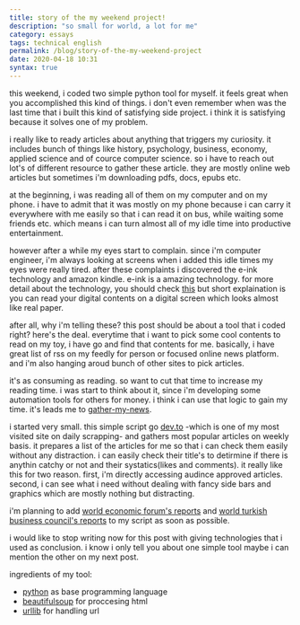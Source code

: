 ```yaml
---
title: story of the my weekend project!
description: "so small for world, a lot for me" 
category: essays
tags: technical english
permalink: /blog/story-of-the-my-weekend-project
date: 2020-04-18 10:31
syntax: true
---
```

this weekend, i coded two simple python tool for myself. it feels great when you accomplished this kind of things. i don't even remember when was the last time that i built this kind of satisfying side project. i think it is satisfying because it solves one of my problem.

i really like to ready articles about anything that triggers my curiosity. it includes bunch of things like history, psychology, business, economy, applied science and of cource computer science. so i have to reach out lot's of different resource to gather these article. they are mostly online web articles but sometimes i'm downloading pdfs, docs, epubs etc.

at the beginning, i was reading all of them on my computer and on my phone. i have to admit that it was mostly on my phone because i can carry it everywhere with me easily so that i can read it on bus, while waiting some friends etc. which means i can turn almost all of my idle time into productive entertainment.

however after a while my eyes start to complain. since i'm computer engineer, i'm always looking at screens when i added this idle times my eyes were really tired. after these complaints i discovered the e-ink technology and amazon kindle. e-ink is a amazing technology. for more detail about the technology, you should check [this](https://www.youtube.com/watch?v=oqu1--azm7u) but short explaination is you can read your digital contents on a digital screen which looks almost like real paper.

after all, why i'm telling these? this post should be about a tool that i coded right? here's the deal. everytime that i want to pick some cool contents to read on my toy, i have go and find that contents for me. basically, i have great list of rss on my feedly for person or focused online news platform. and i'm also hanging aroud bunch of other sites to pick articles.

it's as consuming as reading. so want to cut that time to increase my reading time. i was start to think about it, since i'm developing some automation tools for others for money. i think i can use that logic to gain my time. it's leads me to [gather-my-news](https://github.com/cagta/gather-my-news).

i started very small. this simple script go [dev.to](https://dev.to) -which is one of my most visited site on daily scrapping- and gathers most popular articles on weekly basis.
it prepares a list of the articles for me so that i can check them easily without any distraction. i can easily check their title's to detirmine if there is anythin catchy or not and their systatics(likes and comments). it really like this for two reason. first, i'm directly accessing audince approved articles. second, i can see what i need without dealing with fancy side bars and graphics which are mostly nothing but distracting.

i'm planning to add [world economic forum's reports](https://www.weforum.org/reports) and [world turkish business council's reports](http://www.dtik.org.tr/yayinlar) to my script as soon as possible.

i would like to stop writing now for this post with giving technologies that i used as conclusion. i know i only tell you about one simple tool maybe i can mention the other on my next post.

ingredients of my tool:

- [python](https://www.python.org/) as base programming language
- [beautifulsoup](https://www.crummy.com/software/beautifulsoup/) for proccesing html
- [urllib](https://docs.python.org/3/library/urllib.html) for handling url